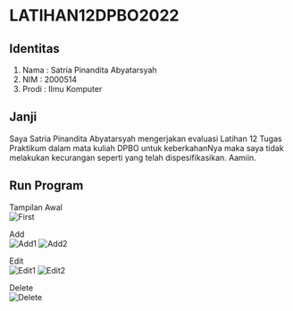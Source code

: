 # LATIHAN12DPBO2022

## Identitas
1. Nama : Satria Pinandita Abyatarsyah
2. NIM : 2000514
3. Prodi : Ilmu Komputer

## Janji
Saya Satria Pinandita Abyatarsyah mengerjakan evaluasi Latihan 12 Tugas Praktikum dalam mata kuliah DPBO untuk keberkahanNya maka saya tidak melakukan kecurangan seperti yang telah dispesifikasikan. Aamiin.

## Run Program
Tampilan Awal \
![First](https://user-images.githubusercontent.com/99194983/170841103-04a5698b-b4b1-40fb-aaec-b2cd411e02f3.jpeg)

Add \
![Add1](https://user-images.githubusercontent.com/99194983/170841111-8975f315-6e7a-416e-a8e4-d58f1ffb73c0.jpeg)
![Add2](https://user-images.githubusercontent.com/99194983/170841110-93754594-a145-4c5b-8872-d806bcab70a7.jpeg)

Edit \
![Edit1](https://user-images.githubusercontent.com/99194983/170841108-31d5b052-0403-494f-8450-dca87353ef75.jpeg)
![Edit2](https://user-images.githubusercontent.com/99194983/170841106-fd27df63-c759-4f1c-a958-11b041f4ea41.jpeg)

Delete \
![Delete](https://user-images.githubusercontent.com/99194983/170841096-cd761244-4c28-4b45-bc15-cbdde381e4b0.jpeg)
